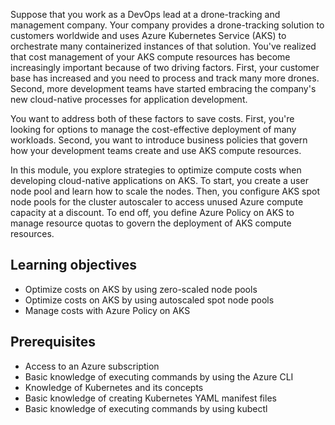Suppose that you work as a DevOps lead at a drone-tracking and management company. Your company provides a drone-tracking solution to customers worldwide and uses Azure Kubernetes Service (AKS) to orchestrate many containerized instances of that solution. You've realized that cost management of your AKS compute resources has become increasingly important because of two driving factors. First, your customer base has increased and you need to process and track many more drones. Second, more development teams have started embracing the company's new cloud-native processes for application development.

You want to address both of these factors to save costs. First, you're looking for options to manage the cost-effective deployment of many workloads. Second, you want to introduce business policies that govern how your development teams create and use AKS compute resources.

In this module, you explore strategies to optimize compute costs when developing cloud-native applications on AKS. To start, you create a user node pool and learn how to scale the nodes. Then, you configure AKS spot node pools for the cluster autoscaler to access unused Azure compute capacity at a discount. To end off, you define Azure Policy on AKS to manage resource quotas to govern the deployment of AKS compute resources.

## Learning objectives

- Optimize costs on AKS by using zero-scaled node pools
- Optimize costs on AKS by using autoscaled spot node pools
- Manage costs with Azure Policy on AKS

## Prerequisites

- Access to an Azure subscription
- Basic knowledge of executing commands by using the Azure CLI
- Knowledge of Kubernetes and its concepts
- Basic knowledge of creating Kubernetes YAML manifest files
- Basic knowledge of executing commands by using kubectl